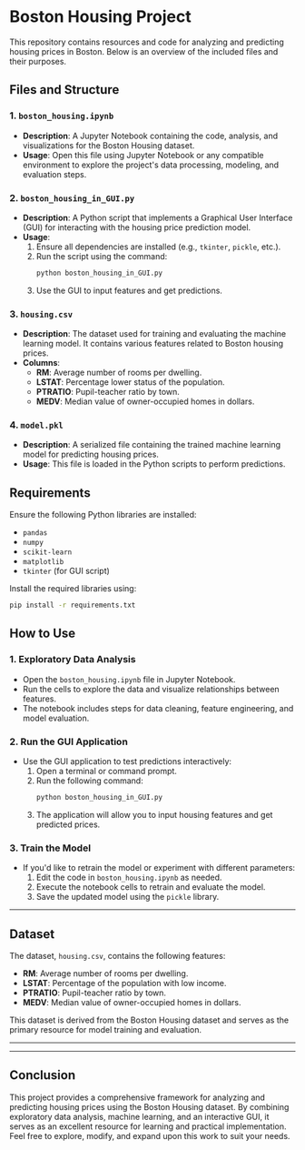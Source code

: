 # Boston Housing Project

This repository contains resources and code for analyzing and predicting housing prices in Boston. Below is an overview of the included files and their purposes.

## Files and Structure

### 1. `boston_housing.ipynb`
- **Description**: A Jupyter Notebook containing the code, analysis, and visualizations for the Boston Housing dataset.
- **Usage**: Open this file using Jupyter Notebook or any compatible environment to explore the project's data processing, modeling, and evaluation steps.

### 2. `boston_housing_in_GUI.py`
- **Description**: A Python script that implements a Graphical User Interface (GUI) for interacting with the housing price prediction model.
- **Usage**:
  1. Ensure all dependencies are installed (e.g., `tkinter`, `pickle`, etc.).
  2. Run the script using the command:
     ```bash
     python boston_housing_in_GUI.py
     ```
  3. Use the GUI to input features and get predictions.

### 3. `housing.csv`
- **Description**: The dataset used for training and evaluating the machine learning model. It contains various features related to Boston housing prices.
- **Columns**:
  - **RM**: Average number of rooms per dwelling.
  - **LSTAT**: Percentage lower status of the population.
  - **PTRATIO**: Pupil-teacher ratio by town.
  - **MEDV**: Median value of owner-occupied homes in dollars.

### 4. `model.pkl`
- **Description**: A serialized file containing the trained machine learning model for predicting housing prices.
- **Usage**: This file is loaded in the Python scripts to perform predictions.

## Requirements

Ensure the following Python libraries are installed:
- `pandas`
- `numpy`
- `scikit-learn`
- `matplotlib`
- `tkinter` (for GUI script)

Install the required libraries using:
```bash
pip install -r requirements.txt
```
## How to Use

### 1. **Exploratory Data Analysis**
   - Open the `boston_housing.ipynb` file in Jupyter Notebook.
   - Run the cells to explore the data and visualize relationships between features.
   - The notebook includes steps for data cleaning, feature engineering, and model evaluation.

### 2. **Run the GUI Application**
   - Use the GUI application to test predictions interactively:
     1. Open a terminal or command prompt.
     2. Run the following command:
        ```bash
        python boston_housing_in_GUI.py
        ```
     3. The application will allow you to input housing features and get predicted prices.

### 3. **Train the Model**
   - If you'd like to retrain the model or experiment with different parameters:
     1. Edit the code in `boston_housing.ipynb` as needed.
     2. Execute the notebook cells to retrain and evaluate the model.
     3. Save the updated model using the `pickle` library.

---

## Dataset

The dataset, `housing.csv`, contains the following features:

- **RM**: Average number of rooms per dwelling.
- **LSTAT**: Percentage of the population with low income.
- **PTRATIO**: Pupil-teacher ratio by town.
- **MEDV**: Median value of owner-occupied homes in dollars.

This dataset is derived from the Boston Housing dataset and serves as the primary resource for model training and evaluation.

---

---

## Conclusion

This project provides a comprehensive framework for analyzing and predicting housing prices using the Boston Housing dataset. By combining exploratory data analysis, machine learning, and an interactive GUI, it serves as an excellent resource for learning and practical implementation. Feel free to explore, modify, and expand upon this work to suit your needs.
